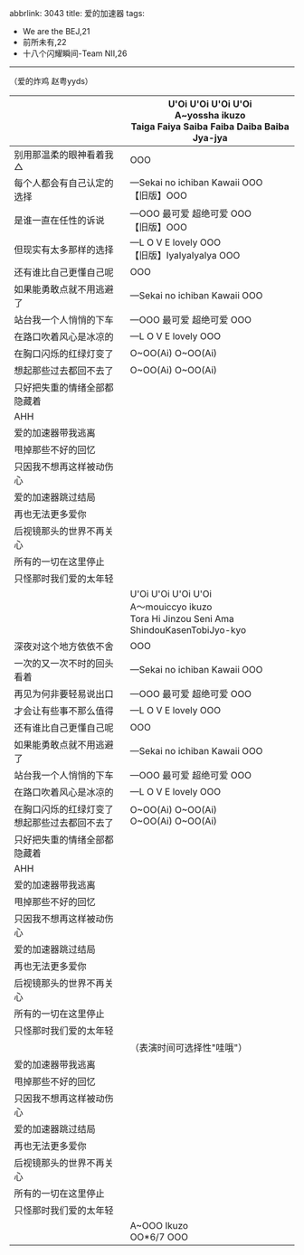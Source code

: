 abbrlink: 3043
title: 爱的加速器
tags:
  - We are the BEJ,21
  - 前所未有,22
  - 十八个闪耀瞬间-Team NII,26
---
（爱的炸鸡 赵粤yyds）

|      |U'Oi U'Oi U'Oi U'Oi<br>A~yossha ikuzo<br>Taiga Faiya Saiba Faiba Daiba Baiba Jya-jya|
|--|--|
|别用那温柔的眼神看着我△|OOO|
|每个人都会有自己认定的选择|—Sekai no ichiban Kawaii OOO<br>【旧版】OOO|
|是谁一直在任性的诉说|—OOO 最可爱 超绝可爱 OOO<br>【旧版】OOO|
|但现实有太多那样的选择|—L O V E lovely OOO<br>【旧版】IyaIyaIyaIya OOO|
|还有谁比自己更懂自己呢|OOO|
|如果能勇敢点就不用逃避了|—Sekai no ichiban Kawaii OOO|
|站台我一个人悄悄的下车|—OOO 最可爱 超绝可爱 OOO|
|在路口吹着风心是冰凉的|—L O V E lovely OOO|
|在胸口闪烁的红绿灯变了|O~OO(Ai) O~OO(Ai) |
|想起那些过去都回不去了|O~OO(Ai) O~OO(Ai) |
|只好把失重的情绪全部都隐藏着|      |
|AHH|      |
|爱的加速器带我逃离|      |
|甩掉那些不好的回忆|      |
|只因我不想再这样被动伤心|      |
|爱的加速器跳过结局|      |
|再也无法更多爱你|      |
|后视镜那头的世界不再关心|      |
|所有的一切在这里停止|      |
|只怪那时我们爱的太年轻|      |
|      |U'Oi U'Oi U'Oi U'Oi<br>A～mouiccyo ikuzo<br>Tora Hi Jinzou Seni Ama ShindouKasenTobiJyo-kyo|
|深夜对这个地方依依不舍|OOO|
|一次的又一次不时的回头看着|—Sekai no ichiban Kawaii OOO|
|再见为何非要轻易说出口|—OOO 最可爱 超绝可爱 OOO|
|才会让有些事不那么值得|—L O V E lovely OOO|
|还有谁比自己更懂自己呢|OOO|
|如果能勇敢点就不用逃避了|—Sekai no ichiban Kawaii OOO|
|站台我一个人悄悄的下车|—OOO 最可爱 超绝可爱 OOO|
|在路口吹着风心是冰凉的|—L O V E lovely OOO|
|在胸口闪烁的红绿灯变了想起那些过去都回不去了|O~OO(Ai) O~OO(Ai) <br>O~OO(Ai) O~OO(Ai) |
|只好把失重的情绪全部都隐藏着|      |
|AHH|      |
|爱的加速器带我逃离|      |
|甩掉那些不好的回忆|      |
|只因我不想再这样被动伤心|      |
|爱的加速器跳过结局|      |
|再也无法更多爱你|      |
|后视镜那头的世界不再关心|      |
|所有的一切在这里停止|      |
|只怪那时我们爱的太年轻|      |
|      |（表演时间可选择性"哇哦"）|
|爱的加速器带我逃离|      |
|甩掉那些不好的回忆|      |
|只因我不想再这样被动伤心|      |
|爱的加速器跳过结局|      |
|再也无法更多爱你|      |
|后视镜那头的世界不再关心|      |
|所有的一切在这里停止|      |
|只怪那时我们爱的太年轻|      |
|      |A~OOO Ikuzo<br>OO*6/7 OOO|